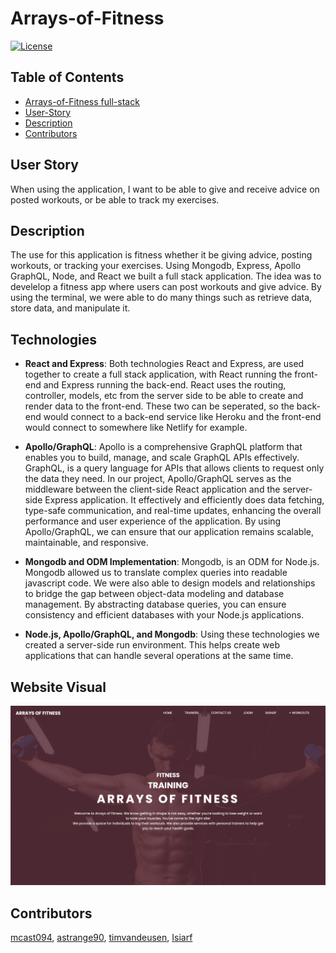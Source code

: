 # Arrays-of-Fitness
[![License](https://img.shields.io/badge/License-MIT-green.svg)](https://opensource.org/license/mit/)

## Table of Contents
- [Arrays-of-Fitness full-stack](#Arrays-of-Fitness)
- [User-Story](#user-story)
- [Description](#description)
- [Contributors](#contributors)

## User Story
When using the application, I want to be able to give and receive advice on posted workouts, or be able to track my exercises.

## Description
The use for this application is fitness whether it be giving advice, posting workouts, or tracking your exercises. Using Mongodb, Express, Apollo GraphQL, Node, and React we built a full stack application. The idea was to develelop a fitness app where users can post workouts and give advice. By using the terminal, we were able to do many things such as retrieve data, store data, and manipulate it.

## Technologies
- **React and Express**: Both technologies React and Express, are used together to create a full stack application, with React running the front-end and Express running the back-end. React uses the routing, controller, models, etc from the server side to be able to create and render data to the front-end. These two can be seperated, so the back-end would connect to a back-end service like Heroku and the front-end would connect to somewhere like Netlify for example.

- **Apollo/GraphQL**: Apollo is a comprehensive GraphQL platform that enables you to build, manage, and scale GraphQL APIs effectively. GraphQL, is a query language for APIs that allows clients to request only the data they need. In our project, Apollo/GraphQL serves as the middleware between the client-side React application and the server-side Express application. It effectively and efficiently does data fetching, type-safe communication, and real-time updates, enhancing the overall performance and user experience of the application.
By using Apollo/GraphQL, we can ensure that our application remains scalable, maintainable, and responsive.

- **Mongodb and ODM Implementation**: Mongodb, is an ODM for Node.js. Mongodb allowed us to translate complex queries into readable javascript code. We were also able to design models and relationships to bridge the gap between object-data modeling and database management. By abstracting database queries, you can ensure consistency and efficient databases with your Node.js applications.

- **Node.js, Apollo/GraphQL, and Mongodb**: Using these technologies we created a server-side run environment. This helps create web applications that can handle several operations at the same time.

## Website Visual 
![Website landing page](image.png)

## Contributors
[mcast094](https://github.com/mcast094), [astrange90](https://github.com/astrange90), [timvandeusen](https://github.com/timvandeusen), [Isiarf](https://github.com/Isiarf)